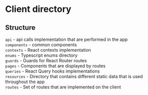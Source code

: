 # Client directory

## Structure

`api` - api calls implementation that are performed in the app <br>
`components` - common components <br>
`contexts` - React contexts implementation <br>
`enums` - Typescript enums directory <br>
`guards` - Guards for React Router routes <br>
`pages` - Components that are displayed by routes <br>
`queries` - React Query hooks implementations <br>
`resources` - Directory that contains different static data that is used throughout the app <br>
`routes` - Set of routes that are implemented on the client <br>


